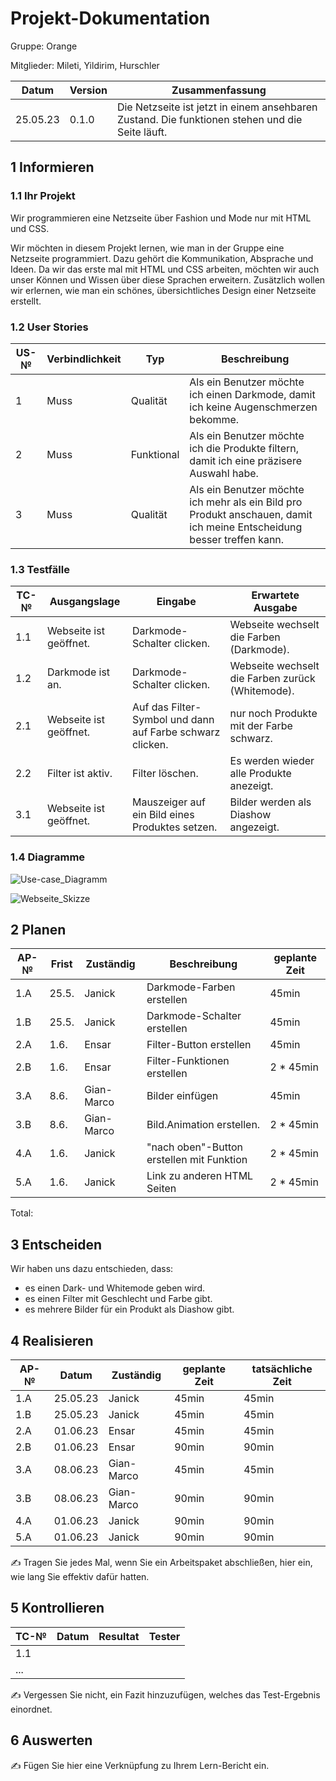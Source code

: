 # Projekt-Dokumentation


Gruppe: Orange

Mitglieder: Mileti, Yildirim, Hurschler

| Datum | Version | Zusammenfassung                                              |
| ----- | ------- | ------------------------------------------------------------ |
|   25.05.23    | 0.1.0   | Die Netzseite ist jetzt in einem ansehbaren Zustand. Die funktionen stehen und die Seite läuft. |


## 1 Informieren

### 1.1 Ihr Projekt

Wir programmieren eine Netzseite über Fashion und Mode nur mit HTML und CSS.

Wir möchten in diesem Projekt lernen, wie man in der Gruppe eine Netzseite programmiert. Dazu gehört die Kommunikation, Absprache und Ideen. 
Da wir das erste mal mit HTML und CSS arbeiten, möchten wir auch unser Können und Wissen über diese Sprachen erweitern. Zusätzlich wollen wir erlernen, wie man ein schönes, übersichtliches Design einer Netzseite erstellt.

### 1.2 User Stories

| US-№ | Verbindlichkeit | Typ  | Beschreibung                       |
| ---- | --------------- | ---- | ---------------------------------- |
| 1    |        Muss         |   Qualität   | Als ein Benutzer möchte ich einen Darkmode, damit ich keine Augenschmerzen bekomme.|
| 2  |       Muss          |   Funktional   |         Als ein Benutzer möchte ich die Produkte filtern, damit ich eine präzisere Auswahl habe.|
| 3 | Muss | Qualität | Als ein Benutzer möchte ich mehr als ein Bild pro Produkt anschauen, damit ich meine Entscheidung besser treffen kann. |

### 1.3 Testfälle

| TC-№ | Ausgangslage | Eingabe | Erwartete Ausgabe |
| ---- | ------------ | ------- | ----------------- |
| 1.1  |     Webseite ist geöffnet.         |    Darkmode-Schalter clicken.     |        Webseite wechselt die Farben (Darkmode).           |
| 1.2  |    Darkmode ist an.          |    Darkmode-Schalter clicken.     |   Webseite wechselt die Farben zurück (Whitemode).                |
| 2.1 | Webseite ist geöffnet. | Auf das Filter-Symbol und dann auf Farbe schwarz clicken. | nur noch Produkte mit der Farbe schwarz. |
| 2.2 | Filter ist aktiv. | Filter löschen. | Es werden wieder alle Produkte anezeigt. |
| 3.1 | Webseite ist geöffnet. | Mauszeiger auf ein Bild eines Produktes setzen. | Bilder werden als Diashow angezeigt. |

### 1.4 Diagramme

![Use-case_Diagramm](https://github.com/JaThHu/LA1600/assets/111045598/9de6133d-ba9d-41f2-8bdc-c5b645702b2b)

![Webseite_Skizze](https://github.com/JaThHu/LA1600/assets/111045598/61daeee6-8f75-49f4-9632-5f84a36c5c3f)

## 2 Planen

| AP-№ | Frist | Zuständig | Beschreibung | geplante Zeit |
| ---- | ----- | --------- | ------------ | ------------- |
| 1.A  |   25.5.    |     Janick      |     Darkmode-Farben erstellen         |       45min        |
| 1.B  |  25.5.     |     Janick      |      Darkmode-Schalter erstellen        |      45min         |
|2.A| 1.6.|Ensar|Filter-Button erstellen|45min|
|2.B|1.6.|Ensar|Filter-Funktionen erstellen|2 * 45min|
|3.A|8.6.|Gian-Marco|Bilder einfügen|45min|
|3.B|8.6.|Gian-Marco|Bild.Animation erstellen.|2 * 45min|
|4.A|1.6.|Janick|"nach oben"-Button erstellen mit Funktion|2 * 45min|
|5.A|1.6.|Janick|Link zu anderen HTML Seiten|2 * 45min|

Total: 

## 3 Entscheiden

Wir haben uns dazu entschieden, dass:
- es einen Dark- und Whitemode geben wird.
- es einen Filter mit Geschlecht und Farbe gibt.
- es mehrere Bilder für ein Produkt als Diashow gibt.

## 4 Realisieren

| AP-№ | Datum | Zuständig | geplante Zeit | tatsächliche Zeit |
| ---- | ----- | --------- | ------------- | ----------------- |
| 1.A  |   25.05.23    |     Janick      |       45min        |          45min         |
| 1.B  |   25.05.23    |     Janick      |       45min        |         45min          |
|2.A|01.06.23|Ensar|45min|45min|
|2.B|01.06.23|Ensar|90min|90min|
|3.A|08.06.23|Gian-Marco|45min|45min|
|3.B|08.06.23|Gian-Marco|90min|90min|
|4.A|01.06.23|Janick|90min|90min|
|5.A|01.06.23|Janick|90min|90min|

✍ Tragen Sie jedes Mal, wenn Sie ein Arbeitspaket abschließen, hier ein, wie lang Sie effektiv dafür hatten.

## 5 Kontrollieren

| TC-№ | Datum | Resultat | Tester |
| ---- | ----- | -------- | ------ |
| 1.1  |       |          |        |
| ...  |       |          |        |

✍ Vergessen Sie nicht, ein Fazit hinzuzufügen, welches das Test-Ergebnis einordnet.

## 6 Auswerten

✍ Fügen Sie hier eine Verknüpfung zu Ihrem Lern-Bericht ein.
